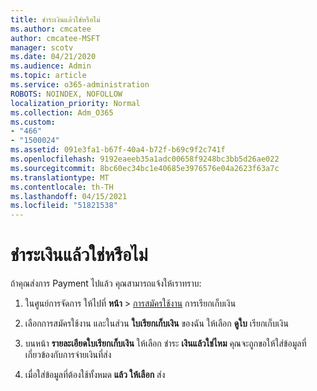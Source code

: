 ```yaml
---
title: ชําระเงินแล้วใช่หรือไม่
ms.author: cmcatee
author: cmcatee-MSFT
manager: scotv
ms.date: 04/21/2020
ms.audience: Admin
ms.topic: article
ms.service: o365-administration
ROBOTS: NOINDEX, NOFOLLOW
localization_priority: Normal
ms.collection: Adm_O365
ms.custom:
- "466"
- "1500024"
ms.assetid: 091e3fa1-b67f-40a4-b72f-b69c9f2c741f
ms.openlocfilehash: 9192eaeeb35a1adc00658f9248bc3bb5d26ae022
ms.sourcegitcommit: 8bc60ec34bc1e40685e3976576e04a2623f63a7c
ms.translationtype: MT
ms.contentlocale: th-TH
ms.lasthandoff: 04/15/2021
ms.locfileid: "51821538"
---
```

# <a name="already-paid"></a>ชําระเงินแล้วใช่หรือไม่

ถ้าคุณส่งการ Payment ไปแล้ว คุณสามารถแจ้งให้เราทราบ:
  
1. ในศูนย์การจัดการ ให้ไปที่ **หน้า** \> [การสมัครใช้งาน](https://go.microsoft.com/fwlink/p/?linkid=842054) การเรียกเก็บเงิน

2. เลือกการสมัครใช้งาน และในส่วน **ใบเรียกเก็บเงิน** ของฉัน ให้เลือก **ดูใบ** เรียกเก็บเงิน

3. บนหน้า **รายละเอียดใบเรียกเก็บเงิน** ให้เลือก ชําระ **เงินแล้วใช่ไหม** คุณจะถูกขอให้ใส่ข้อมูลที่เกี่ยวข้องกับการจ่ายเงินที่ส่ง

4. เมื่อใส่ข้อมูลที่ต้องใช้ทั้งหมด **แล้ว ให้เลือก** ส่ง